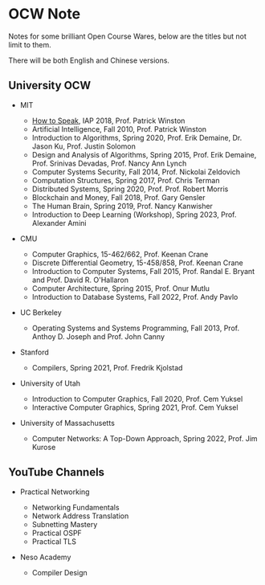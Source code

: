 # OCW Note

Notes for some brilliant Open Course Wares, below are the titles but not limit to them.

There will be both English and Chinese versions.

## University OCW

* MIT
  * [How to Speak](https://www.youtube.com/watch?v=Unzc731iCUY), IAP 2018, Prof. Patrick Winston
  * Artificial Intelligence, Fall 2010, Prof. Patrick Winston
  * Introduction to Algorithms, Spring 2020, Prof. Erik Demaine, Dr. Jason Ku, Prof. Justin Solomon
  * Design and Analysis of Algorithms, Spring 2015, Prof. Erik Demaine, Prof. Srinivas Devadas, Prof. Nancy Ann Lynch
  * Computer Systems Security, Fall 2014, Prof. Nickolai Zeldovich
  * Computation Structures, Spring 2017, Prof. Chris Terman
  * Distributed Systems, Spring 2020, Prof. Prof. Robert Morris 
  * Blockchain and Money, Fall 2018, Prof. Gary Gensler
  * The Human Brain, Spring 2019, Prof. Nancy Kanwisher
  * Introduction to Deep Learning (Workshop), Spring 2023, Prof. Alexander Amini

* CMU
  * Computer Graphics, 15-462/662, Prof. Keenan Crane
  * Discrete Differential Geometry, 15-458/858, Prof. Keenan Crane
  * Introduction to Computer Systems, Fall 2015, Prof. Randal E. Bryant and Prof. David R. O'Hallaron
  * Computer Architecture, Spring 2015, Prof. Onur Mutlu
  * Introduction to Database Systems, Fall 2022, Prof. Andy Pavlo

* UC Berkeley
  * Operating Systems and Systems Programming, Fall 2013, Prof. Anthoy D. Joseph and Prof. John Canny

* Stanford
  * Compilers, Spring 2021, Prof. Fredrik Kjolstad 

* University of Utah
  * Introduction to Computer Graphics, Fall 2020, Prof. Cem Yuksel
  * Interactive Computer Graphics, Spring 2021, Prof. Cem Yuksel

* University of Massachusetts
  * Computer Networks: A Top-Down Approach, Spring 2022, Prof. Jim Kurose 

## YouTube Channels

* Practical Networking
  * Networking Fundamentals
  * Network Address Translation
  * Subnetting Mastery
  * Practical OSPF
  * Practical TLS

* Neso Academy
  * Compiler Design

